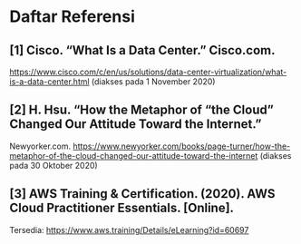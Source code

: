 # Daftar Referensi

## [1] Cisco. “What Is a Data Center.” Cisco.com.
https://www.cisco.com/c/en/us/solutions/data-center-virtualization/what-is-a-data-center.html
(diakses pada 1 November 2020)

## [2] H. Hsu. “How the Metaphor of “the Cloud” Changed Our Attitude Toward the Internet.”
Newyorker.com.
https://www.newyorker.com/books/page-turner/how-the-metaphor-of-the-cloud-changed-our-attitude-toward-the-internet
(diakses pada 30 Oktober 2020)

## [3] AWS Training & Certification. (2020). AWS Cloud Practitioner Essentials. [Online].
Tersedia: https://www.aws.training/Details/eLearning?id=60697


